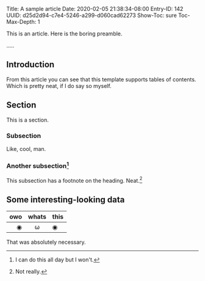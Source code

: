 Title: A sample article
Date: 2020-02-05 21:38:34-08:00
Entry-ID: 142
UUID: d25d2d94-c7e4-5246-a299-d060cad62273
Show-Toc: sure
Toc-Max-Depth: 1

This is an article. Here is the boring preamble.

.....

## Introduction

From this article you can see that this template supports tables of contents. Which is pretty neat, if I do say so myself.

## Section

This is a section.

### Subsection

Like, cool, man.

### Another subsection[^note]

[^note]: I can do this all day but I won't.

This subsection has a footnote on the heading. Neat.[^notreally]

[^notreally]: Not really.

## Some interesting-looking data

| owo  | whats   | this |
| ---: | :-----: | :---- |
|   ◉  |  ω |  ◉  |

That was absolutely necessary.
